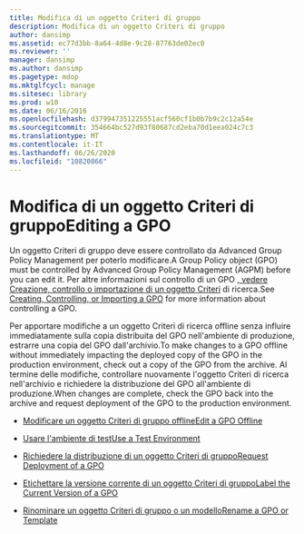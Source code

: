 ```yaml
---
title: Modifica di un oggetto Criteri di gruppo
description: Modifica di un oggetto Criteri di gruppo
author: dansimp
ms.assetid: ec77d3bb-8a64-4d8e-9c28-87763de02ec0
ms.reviewer: ''
manager: dansimp
ms.author: dansimp
ms.pagetype: mdop
ms.mktglfcycl: manage
ms.sitesec: library
ms.prod: w10
ms.date: 06/16/2016
ms.openlocfilehash: d379947351225551acf560cf1b0b7b9c2c12a54e
ms.sourcegitcommit: 354664bc527d93f80687cd2eba70d1eea024c7c3
ms.translationtype: MT
ms.contentlocale: it-IT
ms.lasthandoff: 06/26/2020
ms.locfileid: "10820866"
---
```

# <span data-ttu-id="4a413-103">Modifica di un oggetto Criteri di gruppo</span><span class="sxs-lookup"><span data-stu-id="4a413-103">Editing a GPO</span></span>


<span data-ttu-id="4a413-104">Un oggetto Criteri di gruppo deve essere controllato da Advanced Group Policy Management per poterlo modificare.</span><span class="sxs-lookup"><span data-stu-id="4a413-104">A Group Policy object (GPO) must be controlled by Advanced Group Policy Management (AGPM) before you can edit it.</span></span> <span data-ttu-id="4a413-105">Per altre informazioni sul controllo di un GPO [, vedere Creazione, controllo o importazione di un oggetto Criteri](creating-controlling-or-importing-a-gpo-editor.md) di ricerca.</span><span class="sxs-lookup"><span data-stu-id="4a413-105">See [Creating, Controlling, or Importing a GPO](creating-controlling-or-importing-a-gpo-editor.md) for more information about controlling a GPO.</span></span>

<span data-ttu-id="4a413-106">Per apportare modifiche a un oggetto Criteri di ricerca offline senza influire immediatamente sulla copia distribuita del GPO nell'ambiente di produzione, estrarre una copia del GPO dall'archivio.</span><span class="sxs-lookup"><span data-stu-id="4a413-106">To make changes to a GPO offline without immediately impacting the deployed copy of the GPO in the production environment, check out a copy of the GPO from the archive.</span></span> <span data-ttu-id="4a413-107">Al termine delle modifiche, controllare nuovamente l'oggetto Criteri di ricerca nell'archivio e richiedere la distribuzione del GPO all'ambiente di produzione.</span><span class="sxs-lookup"><span data-stu-id="4a413-107">When changes are complete, check the GPO back into the archive and request deployment of the GPO to the production environment.</span></span>

-   [<span data-ttu-id="4a413-108">Modificare un oggetto Criteri di gruppo offline</span><span class="sxs-lookup"><span data-stu-id="4a413-108">Edit a GPO Offline</span></span>](edit-a-gpo-offline.md)

-   [<span data-ttu-id="4a413-109">Usare l'ambiente di test</span><span class="sxs-lookup"><span data-stu-id="4a413-109">Use a Test Environment</span></span>](use-a-test-environment.md)

-   [<span data-ttu-id="4a413-110">Richiedere la distribuzione di un oggetto Criteri di gruppo</span><span class="sxs-lookup"><span data-stu-id="4a413-110">Request Deployment of a GPO</span></span>](request-deployment-of-a-gpo.md)

-   [<span data-ttu-id="4a413-111">Etichettare la versione corrente di un oggetto Criteri di gruppo</span><span class="sxs-lookup"><span data-stu-id="4a413-111">Label the Current Version of a GPO</span></span>](label-the-current-version-of-a-gpo.md)

-   [<span data-ttu-id="4a413-112">Rinominare un oggetto Criteri di gruppo o un modello</span><span class="sxs-lookup"><span data-stu-id="4a413-112">Rename a GPO or Template</span></span>](rename-a-gpo-or-template.md)

 

 





